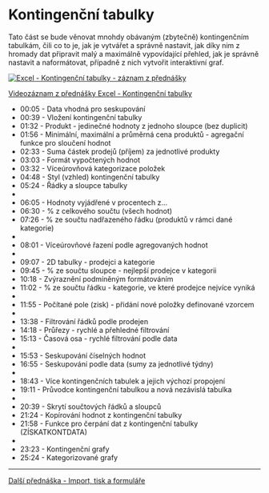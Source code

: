 # Kontingenční tabulky

Tato část se bude věnovat mnohdy obávaným (zbytečně) kontingenčním tabulkám, čili co to je, jak je vytvářet a správně nastavit, jak díky nim z hromady dat připravit malý a maximálně vypovídající přehled, jak je správně nastavit a naformátovat, případně z nich vytvořit interaktivní graf.

[![Excel - Kontingenční tabulky - záznam z přednášky](https://img.youtube.com/vi/dXNJAnRecPc/0.jpg)](https://youtu.be/dXNJAnRecPc)

[Videozáznam z přednášky Excel - Kontingenční tabulky](https://youtu.be/dXNJAnRecPc)

* 00:05 - Data vhodná pro seskupování
* 00:39 - Vložení kontingenční tabulky
* 01:32 - Produkt - jedinečné hodnoty z jednoho sloupce (bez duplicit)
* 01:56 - Minimální, maximální a průměrná cena produktů - agregační funkce pro sloučení hodnot
* 02:33 - Suma částek prodejů (příjem) za jednotlivé produkty
* 03:03 - Formát vypočtených hodnot
* 03:32 - Víceúrovňová kategorizace položek
* 04:48 - Styl (vzhled) kontingenční tabulky
* 05:24 - Řádky a sloupce tabulky
* 
* 06:05 - Hodnoty vyjádřené v procentech z…
* 06:30 - % z celkového součtu (všech hodnot)
* 07:26 - % ze součtu nadřazeného řádku (produktů v rámci dané kategorie)
* 
* 08:01 - Víceúrovňové řazení podle agregovaných hodnot
* 
* 09:07 - 2D tabulky - prodejci a kategorie
* 09:45 - % ze součtu sloupce - nejlepší prodejce v kategorii
* 10:18 - Zvýraznění podmíněným formátováním
* 11:02 - % ze součtu řádku - kategorie, ve které prodejce nejvíce vyniká
* 
* 11:55 - Počítané pole (zisk) - přidání nové položky definované vzorcem
* 
* 13:38 - Filtrování řádků podle prodejen
* 14:18 - Průřezy - rychlé a přehledné filtrování
* 15:13 - Časová osa - rychlé filtrování podle data
* 
* 15:53 - Seskupování číselných hodnot
* 16:55 - Seskupování podle data (sumy za jednotlivé týdny)
* 
* 18:43 - Více kontingenčních tabulek a jejich výchozí propojení
* 19:11 - Průvodce kontingenční tabulkou a nová nezávislá tabulka
* 
* 20:39 - Skrytí součtových řádků a sloupců
* 21:24 - Kopírování hodnot z kontingenční tabulky
* 21:58 - Funkce pro čerpání dat z kontingenční tabulky (ZÍSKATKONTDATA)
* 
* 23:23 - Kontingenční grafy
* 25:24 - Kategorizované grafy

---

[Další přednáška - Import, tisk a formuláře](https://github.com/PetrVobornik/prednasky/tree/master/Excel/08-ImportTiskaFormulare)

